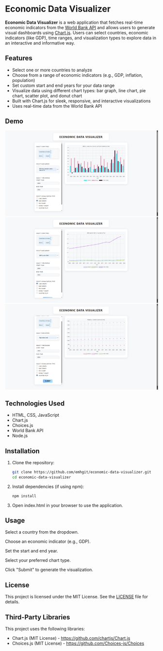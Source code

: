 # Economic Data Visualizer

**Economic Data Visualizer** is a web application that fetches real-time economic indicators from the [World Bank API](https://data.worldbank.org/) and allows users to generate visual dashboards using [Chart.js](https://www.chartjs.org/). Users can select countries, economic indicators (like GDP), time ranges, and visualization types to explore data in an interactive and informative way.

## Features

- Select one or more countries to analyze
- Choose from a range of economic indicators (e.g., GDP, inflation, population)
- Set custom start and end years for your data range
- Visualize data using different chart types: bar graph, line chart, pie chart, scatter plot, and donut chart
- Built with Chart.js for sleek, responsive, and interactive visualizations
- Uses real-time data from the World Bank API

## Demo

![Bar Graph Screenshot](public/bar-graph.png)
![Line Graph Screenshot](public/line-graph.png)
![Scatter Plot Screenshot](public/scatter-plot.png)

## Technologies Used

- HTML, CSS, JavaScript
- Chart.js
- Choices.js
- World Bank API
- Node.js

## Installation

1. Clone the repository:
   ```bash
   git clone https://github.com/emhgit/economic-data-visualizer.git
   cd economic-data-visualizer
   ```
2. Install dependencies (if using npm):
   ```bash
   npm install
   ```
3. Open index.html in your browser to use the application.

## Usage

Select a country from the dropdown.

Choose an economic indicator (e.g., GDP).

Set the start and end year.

Select your preferred chart type.

Click "Submit" to generate the visualization.

## License

This project is licensed under the MIT License. See the [LICENSE](./LICENSE) file for details.

## Third-Party Libraries

This project uses the following libraries:

- Chart.js (MIT License) - https://github.com/chartjs/Chart.js
- Choices.js (MIT License) - https://github.com/Choices-js/Choices
